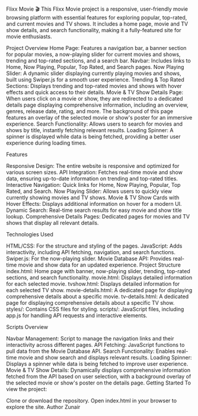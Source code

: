 Flixx Movie 🎬
This Flixx Movie project is a responsive, user-friendly movie browsing platform with essential features for exploring popular, top-rated, and current movies and TV shows. It includes a home page, movie and TV show details, and search functionality, making it a fully-featured site for movie enthusiasts.

Project Overview
Home Page: Features a navigation bar, a banner section for popular movies, a now-playing slider for current movies and shows, trending and top-rated sections, and a search bar.
Navbar: Includes links to Home, Now Playing, Popular, Top Rated, and Search pages.
Now Playing Slider: A dynamic slider displaying currently playing movies and shows, built using Swiper.js for a smooth user experience.
Trending & Top Rated Sections: Displays trending and top-rated movies and shows with hover effects and quick access to their details.
Movie & TV Show Details Page: When users click on a movie or show, they are redirected to a dedicated details page displaying comprehensive information, including an overview, genres, release date, rating, and more. The background of this page features an overlay of the selected movie or show's poster for an immersive experience.
Search Functionality: Allows users to search for movies and shows by title, instantly fetching relevant results.
Loading Spinner: A spinner is displayed while data is being fetched, providing a better user experience during loading times.

Features

Responsive Design: The entire website is responsive and optimized for various screen sizes.
API Integration: Fetches real-time movie and show data, ensuring up-to-date information on trending and top-rated titles.
Interactive Navigation: Quick links for Home, Now Playing, Popular, Top Rated, and Search.
Now Playing Slider: Allows users to quickly view currently showing movies and TV shows.
Movie & TV Show Cards with Hover Effects: Displays additional information on hover for a modern UI.
Dynamic Search: Real-time search results for easy movie and show title lookup.
Comprehensive Details Pages: Dedicated pages for movies and TV shows that display all relevant details.

Technologies Used

HTML/CSS: For the structure and styling of the pages.
JavaScript: Adds interactivity, including API fetching, navigation, and search functions.
Swiper.js: For the now-playing slider.
Movie Database API: Provides real-time movie and show data for an updated experience.
Project Structure
index.html: Home page with banner, now-playing slider, trending, top-rated sections, and search functionality.
movie.html: Displays detailed information for each selected movie.
tvshow.html: Displays detailed information for each selected TV show.
movie-details.html: A dedicated page for displaying comprehensive details about a specific movie.
tv-details.html: A dedicated page for displaying comprehensive details about a specific TV show.
styles/: Contains CSS files for styling.
scripts/: JavaScript files, including app.js for handling API requests and interactive elements.

Scripts Overview

Navbar Management: Script to manage the navigation links and their interactivity across different pages.
API Fetching: JavaScript functions to pull data from the Movie Database API.
Search Functionality: Enables real-time movie and show search and displays relevant results.
Loading Spinner: Displays a spinner while data is being fetched to improve user experience.
Movie & TV Show Details: Dynamically displays comprehensive information fetched from the API based on user selection, with a background overlay of the selected movie or show's poster on the details page.
Getting Started
To view the project:

Clone or download the repository.
Open index.html in your browser to explore the site.
Author
Zunair
